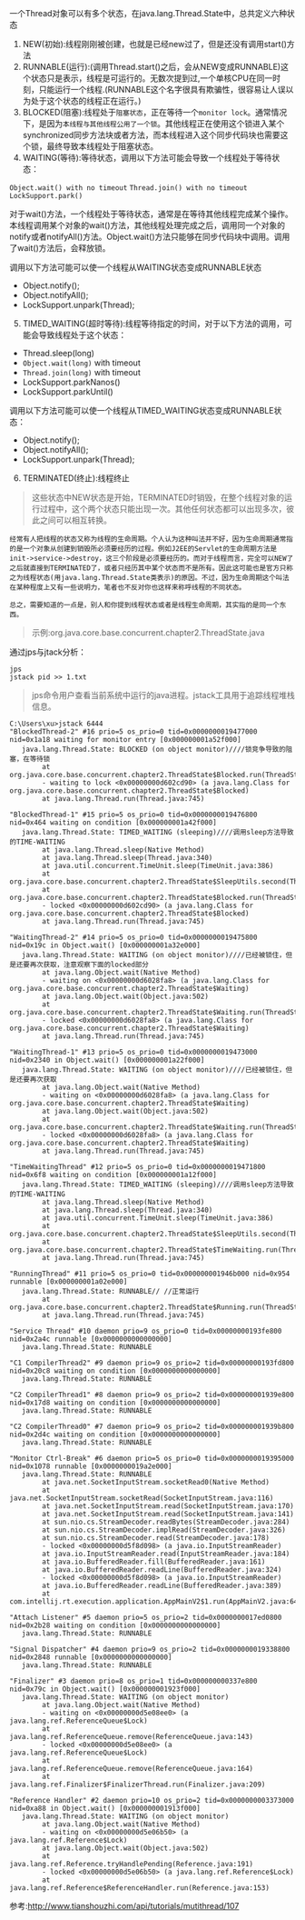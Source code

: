 一个Thread对象可以有多个状态，在java.lang.Thread.State中，总共定义六种状态

1. NEW(初始):线程刚刚被创建，也就是已经new过了，但是还没有调用start()方法
2. RUNNABLE(运行):(调用Thread.start()之后，会从NEW变成RUNNABLE)这个状态只是表示，线程是可运行的。无数次提到过,一个单核CPU在同一时刻，只能运行一个线程.(RUNNABLE这个名字很具有欺骗性，很容易让人误以为处于这个状态的线程正在运行。)
3. BLOCKED(阻塞):线程处于`阻塞状态`，正在等待一个`monitor lock`。通常情况下，是因为`本线程与其他线程公用了一个锁`。其他线程正在使用这个锁进入某个synchronized同步方法块或者方法，而本线程进入这个同步代码块也需要这个锁，最终导致本线程处于阻塞状态。
4. WAITING(等待):等待状态，调用以下方法可能会导致一个线程处于等待状态：

`Object.wait() with no timeout`
`Thread.join() with no timeout`
`LockSupport.park()`

对于wait()方法，一个线程处于等待状态，通常是在等待其他线程完成某个操作。本线程调用某个对象的wait()方法，其他线程处理完成之后，调用同一个对象的notify或者notifyAll()方法。Object.wait()方法只能够在同步代码块中调用。调用了wait()方法后，会释放锁。

调用以下方法可能可以使一个线程从WAITING状态变成RUNNABLE状态

* Object.notify();
* Object.notifyAll();
* LockSupport.unpark(Thread);

5. TIMED_WAITING(超时等待):线程等待指定的时间，对于以下方法的调用，可能会导致线程处于这个状态：

* Thread.sleep(long)
* `Object.wait(long)` with timeout
* `Thread.join(long)` with timeout
* LockSupport.parkNanos()
* LockSupport.parkUntil()

调用以下方法可能可以使一个线程从TIMED_WAITING状态变成RUNNABLE状态：

* Object.notify();
* Object.notifyAll();
* LockSupport.unpark(Thread);

6. TERMINATED(终止):线程终止

>这些状态中NEW状态是开始，TERMINATED时销毁，在整个线程对象的运行过程中，这个两个状态只能出现一次。其他任何状态都可以出现多次，彼此之间可以相互转换。

	经常有人把线程的状态又称为线程的生命周期。个人认为这种叫法并不好，因为生命周期通常指的是一个对象从创建到销毁所必须要经历的过程。例如J2EE的Servlet的生命周期方法是init->service->destroy，这三个阶段是必须要经历的。而对于线程而言，完全可以NEW了之后就直接到TERMINATED了，或者只经历其中某个状态而不是所有。因此这可能也是官方只称之为线程状态(用java.lang.Thread.State类表示)的原因。不过，因为生命周期这个叫法在某种程度上又有一些说明力，笔者也不反对你也这样来称呼线程的不同状态。

	总之，需要知道的一点是，别人和你提到线程状态或者是线程生命周期，其实指的是同一个东西。

>示例:org.java.core.base.concurrent.chapter2.ThreadState.java

通过jps与jtack分析：

```shell
jps
jstack pid >> 1.txt
```

>jps命令用户查看当前系统中运行的java进程。jstack工具用于追踪线程堆栈信息。

```shell
C:\Users\xu>jstack 6444
"BlockedThread-2" #16 prio=5 os_prio=0 tid=0x0000000019477000 nid=0x1a18 waiting for monitor entry [0x000000001a52f000]
   java.lang.Thread.State: BLOCKED (on object monitor)////锁竞争导致的阻塞，在等待锁           
        at org.java.core.base.concurrent.chapter2.ThreadState$Blocked.run(ThreadState.java:90)
        - waiting to lock <0x00000000d602cd90> (a java.lang.Class for org.java.core.base.concurrent.chapter2.ThreadState$Blocked)
        at java.lang.Thread.run(Thread.java:745)

"BlockedThread-1" #15 prio=5 os_prio=0 tid=0x0000000019476800 nid=0x464 waiting on condition [0x000000001a42f000]
   java.lang.Thread.State: TIMED_WAITING (sleeping)////调用sleep方法导致的TIME-WAITING
        at java.lang.Thread.sleep(Native Method)
        at java.lang.Thread.sleep(Thread.java:340)
        at java.util.concurrent.TimeUnit.sleep(TimeUnit.java:386)
        at org.java.core.base.concurrent.chapter2.ThreadState$SleepUtils.second(ThreadState.java:100)
        at org.java.core.base.concurrent.chapter2.ThreadState$Blocked.run(ThreadState.java:91)
        - locked <0x00000000d602cd90> (a java.lang.Class for org.java.core.base.concurrent.chapter2.ThreadState$Blocked)
        at java.lang.Thread.run(Thread.java:745)

"WaitingThread-2" #14 prio=5 os_prio=0 tid=0x0000000019475800 nid=0x19c in Object.wait() [0x000000001a32e000]
   java.lang.Thread.State: WAITING (on object monitor)////已经被锁住，但是还要再次获取，注意观察下面的locked部分 
        at java.lang.Object.wait(Native Method)
        - waiting on <0x00000000d6028fa8> (a java.lang.Class for org.java.core.base.concurrent.chapter2.ThreadState$Waiting)
        at java.lang.Object.wait(Object.java:502)
        at org.java.core.base.concurrent.chapter2.ThreadState$Waiting.run(ThreadState.java:66)
        - locked <0x00000000d6028fa8> (a java.lang.Class for org.java.core.base.concurrent.chapter2.ThreadState$Waiting)
        at java.lang.Thread.run(Thread.java:745)

"WaitingThread-1" #13 prio=5 os_prio=0 tid=0x0000000019473000 nid=0x2340 in Object.wait() [0x000000001a22f000]
   java.lang.Thread.State: WAITING (on object monitor)////已经被锁住，但是还要再次获取   
        at java.lang.Object.wait(Native Method)
        - waiting on <0x00000000d6028fa8> (a java.lang.Class for org.java.core.base.concurrent.chapter2.ThreadState$Waiting)
        at java.lang.Object.wait(Object.java:502)
        at org.java.core.base.concurrent.chapter2.ThreadState$Waiting.run(ThreadState.java:66)
        - locked <0x00000000d6028fa8> (a java.lang.Class for org.java.core.base.concurrent.chapter2.ThreadState$Waiting)
        at java.lang.Thread.run(Thread.java:745)

"TimeWaitingThread" #12 prio=5 os_prio=0 tid=0x0000000019471800 nid=0x6f8 waiting on condition [0x000000001a12f000]
   java.lang.Thread.State: TIMED_WAITING (sleeping)////调用sleep方法导致的TIME-WAITING
        at java.lang.Thread.sleep(Native Method)
        at java.lang.Thread.sleep(Thread.java:340)
        at java.util.concurrent.TimeUnit.sleep(TimeUnit.java:386)
        at org.java.core.base.concurrent.chapter2.ThreadState$SleepUtils.second(ThreadState.java:100)
        at org.java.core.base.concurrent.chapter2.ThreadState$TimeWaiting.run(ThreadState.java:51)
        at java.lang.Thread.run(Thread.java:745)

"RunningThread" #11 prio=5 os_prio=0 tid=0x000000001946b000 nid=0x954 runnable [0x000000001a02e000]
   java.lang.Thread.State: RUNNABLE// //正常运行   
        at org.java.core.base.concurrent.chapter2.ThreadState$Running.run(ThreadState.java:37)
        at java.lang.Thread.run(Thread.java:745)

"Service Thread" #10 daemon prio=9 os_prio=0 tid=0x00000000193fe800 nid=0x2a4c runnable [0x0000000000000000]
   java.lang.Thread.State: RUNNABLE

"C1 CompilerThread2" #9 daemon prio=9 os_prio=2 tid=0x00000000193fd800 nid=0x20c8 waiting on condition [0x0000000000000000]
   java.lang.Thread.State: RUNNABLE

"C2 CompilerThread1" #8 daemon prio=9 os_prio=2 tid=0x000000001939e800 nid=0x17d8 waiting on condition [0x0000000000000000]
   java.lang.Thread.State: RUNNABLE

"C2 CompilerThread0" #7 daemon prio=9 os_prio=2 tid=0x000000001939b800 nid=0x2d4c waiting on condition [0x0000000000000000]
   java.lang.Thread.State: RUNNABLE

"Monitor Ctrl-Break" #6 daemon prio=5 os_prio=0 tid=0x0000000019395000 nid=0x1078 runnable [0x0000000019a2e000]
   java.lang.Thread.State: RUNNABLE
        at java.net.SocketInputStream.socketRead0(Native Method)
        at java.net.SocketInputStream.socketRead(SocketInputStream.java:116)
        at java.net.SocketInputStream.read(SocketInputStream.java:170)
        at java.net.SocketInputStream.read(SocketInputStream.java:141)
        at sun.nio.cs.StreamDecoder.readBytes(StreamDecoder.java:284)
        at sun.nio.cs.StreamDecoder.implRead(StreamDecoder.java:326)
        at sun.nio.cs.StreamDecoder.read(StreamDecoder.java:178)
        - locked <0x00000000d5f8d098> (a java.io.InputStreamReader)
        at java.io.InputStreamReader.read(InputStreamReader.java:184)
        at java.io.BufferedReader.fill(BufferedReader.java:161)
        at java.io.BufferedReader.readLine(BufferedReader.java:324)
        - locked <0x00000000d5f8d098> (a java.io.InputStreamReader)
        at java.io.BufferedReader.readLine(BufferedReader.java:389)
        at com.intellij.rt.execution.application.AppMainV2$1.run(AppMainV2.java:64)

"Attach Listener" #5 daemon prio=5 os_prio=2 tid=0x0000000017ed0800 nid=0x2b28 waiting on condition [0x0000000000000000]
   java.lang.Thread.State: RUNNABLE

"Signal Dispatcher" #4 daemon prio=9 os_prio=2 tid=0x0000000019338800 nid=0x2848 runnable [0x0000000000000000]
   java.lang.Thread.State: RUNNABLE

"Finalizer" #3 daemon prio=8 os_prio=1 tid=0x000000000337e800 nid=0x79c in Object.wait() [0x000000001923f000]
   java.lang.Thread.State: WAITING (on object monitor)
        at java.lang.Object.wait(Native Method)
        - waiting on <0x00000000d5e08ee0> (a java.lang.ref.ReferenceQueue$Lock)
        at java.lang.ref.ReferenceQueue.remove(ReferenceQueue.java:143)
        - locked <0x00000000d5e08ee0> (a java.lang.ref.ReferenceQueue$Lock)
        at java.lang.ref.ReferenceQueue.remove(ReferenceQueue.java:164)
        at java.lang.ref.Finalizer$FinalizerThread.run(Finalizer.java:209)

"Reference Handler" #2 daemon prio=10 os_prio=2 tid=0x0000000003373000 nid=0xa88 in Object.wait() [0x000000001913f000]
   java.lang.Thread.State: WAITING (on object monitor)
        at java.lang.Object.wait(Native Method)
        - waiting on <0x00000000d5e06b50> (a java.lang.ref.Reference$Lock)
        at java.lang.Object.wait(Object.java:502)
        at java.lang.ref.Reference.tryHandlePending(Reference.java:191)
        - locked <0x00000000d5e06b50> (a java.lang.ref.Reference$Lock)
        at java.lang.ref.Reference$ReferenceHandler.run(Reference.java:153)

```

参考:http://www.tianshouzhi.com/api/tutorials/mutithread/107